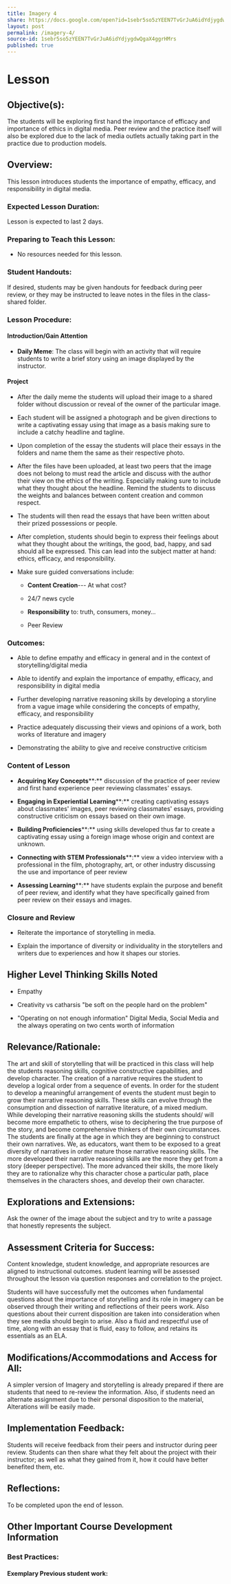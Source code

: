 ```yaml
---
title: Imagery 4
share: https://docs.google.com/open?id=1sebr5so5zYEEN7TvGrJuA6idYdjygdwQgaX4ggrHMrs
layout: post
permalink: /imagery-4/
source-id: 1sebr5so5zYEEN7TvGrJuA6idYdjygdwQgaX4ggrHMrs
published: true
---
```

# Lesson

## Objective(s):

The students will be exploring first hand the importance of efficacy and importance of ethics in digital media. Peer review and the practice itself will also be explored due to the lack of media outlets actually taking part in the practice due to production models.

## Overview:

This lesson introduces students the importance of empathy, efficacy, and responsibility in digital media.

### Expected Lesson Duration: 

Lesson is expected to last 2 days.

### Preparing to Teach this Lesson:

- No resources needed for this lesson.

### Student Handouts:

If desired, students may be given handouts for feedback during peer review, or they may be instructed to leave notes in the files in the class-shared folder.

### Lesson Procedure:

#### Introduction/Gain Attention

-  **Daily Meme**: The class will begin with an activity that will require students to write a brief story using an image displayed by the instructor.

#### Project

-   After the daily meme the students will upload their image to a shared folder without discussion or reveal of the owner of the particular image.

    

-   Each student will be assigned a photograph and be given directions to write a captivating essay using that image as a basis making sure to include a catchy headline and tagline.

    

-   Upon completion of the essay the students will place their essays in the folders and name them the same as their respective photo.

    

-   After the files have been uploaded, at least two peers that the image does not belong to must read the article and discuss with the author their view on the ethics of the writing. Especially making sure to include what they thought about the headline. Remind the students to discuss the weights and balances between content creation and common respect.

    

-   The students will then read the essays that have been written about their prized possessions or people.

    

-   After completion, students should begin to express their feelings about what they thought about the writings, the good, bad, happy, and sad should all be expressed. This can lead into the subject matter at hand: ethics, efficacy, and responsibility.

    

-   Make sure guided conversations include:

	-   **Content Creation**--- At what cost?

    

	-   24/7 news cycle

    

	-   **Responsibility** to: truth, consumers, money…

    

	-   Peer Review

### Outcomes:

* Able to define empathy and efficacy in general and in the context of storytelling/digital media

    

* Able to identify and explain the importance of empathy, efficacy, and responsibility in digital media

    

* Further developing narrative reasoning skills by developing a storyline from a vague image while considering the concepts of empathy, efficacy, and responsibility

    

* Practice adequately discussing their views and opinions of a work, both works of literature and imagery

    

* Demonstrating the ability to give and receive constructive criticism

   

###  Content of Lesson

* **Acquiring Key Concepts****:** discussion of the practice of peer review and first hand experience peer reviewing classmates' essays.

* **Engaging in Experiential Learning****:** creating captivating essays about classmates' images, peer reviewing classmates' essays, providing constructive criticism on essays based on their own image.

* **Building Proficiencies****:** using skills developed thus far to create a captivating essay using a foreign image whose origin and context are unknown.

* **Connecting with STEM Professionals****:** view a video interview with a professional in the film, photography, art, or other industry discussing the use and importance of peer review

* **Assessing Learning****:** have students explain the purpose and benefit of peer review, and identify what they have specifically gained from peer review on their essays and images.

### Closure and Review

*  Reiterate the importance of storytelling in media.

    

*  Explain the importance of diversity or individuality in the storytellers and writers due to experiences and how it shapes our stories.

    

## Higher Level Thinking Skills Noted

*  Empathy

    

* Creativity vs catharsis "be soft on the people hard on the problem"

    

* "Operating on not enough information" Digital Media, Social Media and the always operating on two cents worth of information

    

## Relevance/Rationale:

The art and skill of storytelling that will be practiced in this class will help the students reasoning skills, cognitive constructive capabilities, and develop character. The creation of a narrative requires the student to develop a logical order from a sequence of events. In order for the student to develop a meaningful arrangement of events the student must begin to grow their narrative reasoning skills. These skills can evolve through the consumption and dissection of narrative literature, of a mixed medium. While developing their narrative reasoning skills the students should/ will become more empathetic to others, wise to deciphering the true purpose of the story, and become comprehensive thinkers of their own circumstances. The students are finally at the age in which they are beginning to construct their own narratives. We, as educators, want them to be exposed to a great diversity of narratives in order mature those narrative reasoning skills. The more developed their narrative reasoning skills are the more they get from a story (deeper perspective). The more advanced their skills, the more likely they are to rationalize why this character chose a particular path, place themselves in the characters shoes, and develop their own character.

## Explorations and Extensions:

Ask the owner of the image about the subject and try to write a passage that honestly represents the subject.

## Assessment Criteria for Success:

Content knowledge, student knowledge, and appropriate resources are aligned to instructional outcomes. student learning will be assessed throughout the lesson via question responses and correlation to the project.

Students will have successfully met the outcomes when fundamental questions about the importance of storytelling and its role in imagery can be observed through their writing and reflections of their peers work. Also questions about their current disposition are taken into consideration when they see media should begin to arise. Also a fluid and respectful use of time, along with an essay that is fluid, easy to follow, and retains its essentials as an ELA.

## Modifications/Accommodations and Access for All:

A simpler version of Imagery and storytelling is already prepared if there are students that need to re-review the information. Also, if students need an alternate assignment due to their personal disposition to the material, Alterations will be easily made.

## Implementation Feedback: 

Students will receive feedback from their peers and instructor during peer review. Students can then share what they felt about the project with their instructor; as well as what they gained from it, how it could have better benefited them, etc.

##  Reflections:

To be completed upon the end of lesson.

##  Other Important Course Development Information

###  Best Practices:

#### Exemplary Previous student work: 

